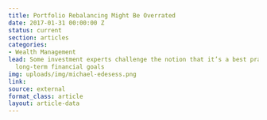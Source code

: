 ```yaml
---
title: Portfolio Rebalancing Might Be Overrated
date: 2017-01-31 00:00:00 Z
status: current
section: articles
categories: 
- Wealth Management
lead: Some investment experts challenge the notion that it’s a best practice for reaching
  long-term financial goals
img: uploads/img/michael-edesess.png
link: 
source: external
format_class: article
layout: article-data
---
```


